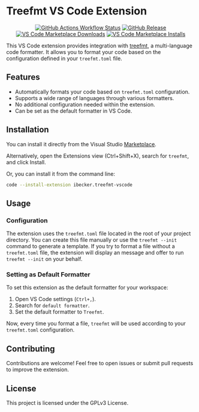 # Treefmt VS Code Extension

<p align="center">

<a href="https://github.com/isbecker/treefmt-vscode/actions/workflows/release.yml">
    <img alt="GitHub Actions Workflow Status" src="https://img.shields.io/github/actions/workflow/status/isbecker/treefmt-vscode/release.yml"></a>
  <a href="https://github.com/isbecker/treefmt-vscode/releases">
    <img alt="GitHub Release" src="https://img.shields.io/github/v/release/isbecker/treefmt-vscode">
</a>
  <a href="https://marketplace.visualstudio.com/items?itemName=ibecker.treefmt-vscode">
    <img alt="VS Code Marketplace Downloads" src="https://img.shields.io/visual-studio-marketplace/d/ibecker.treefmt-vscode"></a>
  <a href="https://marketplace.visualstudio.com/items?itemName=ibecker.treefmt-vscode">
    <img alt="VS Code Marketplace Installs" src="https://img.shields.io/visual-studio-marketplace/i/ibecker.treefmt-vscode"></a>
</p>

This VS Code extension provides integration with [treefmt](https://github.com/numtide/treefmt), a multi-language code formatter. It allows you to format your code based on the configuration defined in your `treefmt.toml` file.

## Features

- Automatically formats your code based on `treefmt.toml` configuration.
- Supports a wide range of languages through various formatters.
- No additional configuration needed within the extension.
- Can be set as the default formatter in VS Code.

## Installation

You can install it directly from the Visual Studio [Marketplace](https://marketplace.visualstudio.com/items?itemName=ibecker.treefmt-vscode).

Alternatively, open the Extensions view (Ctrl+Shift+X), search for `treefmt`, and click Install.

Or, you can install it from the command line:

```bash
code --install-extension ibecker.treefmt-vscode
```

## Usage

### Configuration

The extension uses the `treefmt.toml` file located in the root of your project directory.
You can create this file manually or use the `treefmt --init` command to generate a template.
If you try to format a file without a `treefmt.toml` file, the extension will display an message and offer
to run `treefmt --init` on your behalf.

### Setting as Default Formatter

To set this extension as the default formatter for your workspace:

1. Open VS Code settings (`Ctrl+,`).
1. Search for `default formatter`.
1. Set the default formatter to `Treefmt`.

Now, every time you format a file, `treefmt` will be used according to your `treefmt.toml` configuration.

## Contributing

Contributions are welcome! Feel free to open issues or submit pull requests to improve the extension.

## License

This project is licensed under the GPLv3 License.
